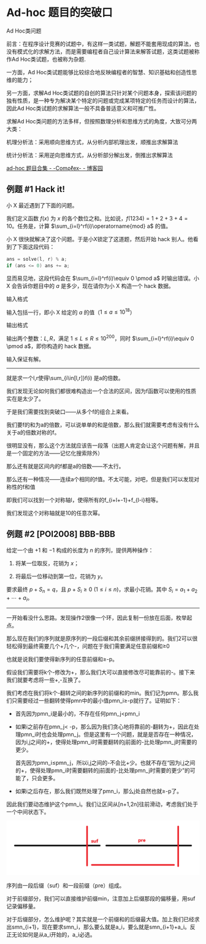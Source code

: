 # Ad-hoc 题目的突破口

Ad Hoc类问题

前言：在程序设计竞赛的试题中，有这样一类试题，解题不能套用现成的算法，也没有模式化的求解方法，而是需要编程者自己设计算法来解答试题，这类试题被称作Ad Hoc类试题，也被称为杂题.

一方面，Ad Hoc类试题能够比较综合地反映编程者的智慧、知识基础和创造性思维的能力；

另一方面，求解Ad Hoc类试题的自创的算法只针对某个问题本身，探索该问题的独有性质，是一种专为解决某个特定的问题或完成某项特定的任务而设计的算法，因此Ad Hoc类试题的求解算法一般不具备普适意义和可推广性。

求解Ad Hoc类问题的方法多样，但按照数理分析和思维方式的角度，大致可分两大类：

机理分析法：采用顺向思维方式，从分析内部机理出发，顺推出求解算法

统计分析法：采用逆向思维方式，从分析部分解出发，倒推出求解算法

[ad-hoc 题目合集 - -Comρℓex- - 博客园](https://www.cnblogs.com/-Complex-/p/17555350.html)


## 例题 #1 Hack it!

小 X 最近遇到了下面的问题。

我们定义函数 $f(x)$ 为 $x$ 的各个数位之和。比如说，$f(1234)=1+2+3+4=10$。任务是，计算 $\sum_{i=l}^rf(i)\operatorname{mod} a$ 的值。

小 X 很快就解决了这个问题。于是小X锁定了这道题，然后开始 hack 别人。他看到了下面这段代码：

```C++
ans = solve(l, r) % a;
if (ans <= 0) ans += a;
```

显而易见地，这段代码会在 $\sum_{i=l}^rf(i)\equiv 0 \pmod a$ 时输出错误。小 X 会告诉你题目中的 $a$ 是多少，现在请你为小 X 构造一个 hack 数据。

输入格式

输入包括一行，即小 X 给定的 $a$ 的值（$1\le a\le 10^{18}$）

输出格式

输出两个整数：$L,R$，满足 $1\leq L\leq R\leq 10^{200}$，同时 $\sum_{i=l}^rf(i)\equiv 0 \pmod a$，即你构造的 hack 数据。

输入保证有解。

---

就是求一个l,r使得\sum_{i\in[l,r]}f(i) 是a的倍数。

我们发现无论如何我们都很难构造出一个合法的区间，因为f函数可以使用的性质实在是太少了。

于是我们需要找到突破口——从多个f的组合上来看。

我们要f的和为a的倍数，可以说单单的和是倍数，那么我们就需要考虑有没有什么关于a的倍数对称的f。

很明显没有，那么这个方法就应该告一段落（出题人肯定会让这个问题有解，并且是一个固定的方法——记忆化搜索除外）

那么还有就是区间内的f都是a的倍数——不太行。

那么还有一种情况——连续a个相同的f值。不太可能，对吧，但是我们可以发现对称性的f和值

即我们可以找到一个对称轴l，使得所有的f_{i+l+-1}+f_{l-i}相等。

我们发现这个对称轴就是10的任意次幂。

## 例题 #2 [POI2008] BBB-BBB

给定一个由 $+1$ 和 $-1$ 构成的长度为 $n$ 的序列，提供两种操作：

1. 将某一位取反，花销为 $x$；

2. 将最后一位移动到第一位，花销为 $y$。

要求最终 $p+S_n=q$，且 $p+S_i≥0\ (1≤i≤n)$，求最小花销。其中 $S_i=a_1+a_2+\cdots+a_i$。

---

一开始看没什么思路。发现操作2很像一个环，因此复制一份放在后面，枚举起点。

那么现在我们的序列就是原序列的一段后缀和其余前缀拼接得到的。我们2可以很轻松得到最终需要几个+几个-，问题在于我们需要满足任意前缀和≥0

也就是说我们要使得新序列的任意前缀和≥-p。

假设我们需要将k个-修改为+，那么我们大可以直接修改尽可能靠前的-。接下来我们就要考虑将一些+,-互换了。

我们考虑在我们将k个-翻转之间的新序列的前缀和的min。我们记为pmn。那么我们只需要经过一些翻转使得pmn中的最小值pmn_i≥-p就行了。证明如下：

- 首先因为pmn_i是最小的，不存在任何pmn_j<pmn_i

- 如果i之前存在pmn_j< -p，那么因为我们贪心地将靠前的-翻转为+，因此在处理pmn_i时也会处理pmn_j。但是这里有一个问题，就是是否存在一种情况，因为i,j之间的+，使得处理pmn_i时需要翻转的j前面的-比处理pmn_j时需要的更少。

    首先因为pmn_i≤pmn_j，所以i,j之间的-不会比+少。也就不存在“因为i,j之间的+，使得处理pmn_i时需要翻转的j前面的-比处理pmn_j时需要的更少”的可能了，只会更多。

- 如果i之后存在，那么我们既然处理了pmn_i，那么j处自然也就≥-p了。

因此我们要动态维护这个pmn_i。我们让区间从[n+1,2n]往前滑动，考虑我们处于一个中间状态下。

![image.png](Ad-hoc+题目的突破口/image.png)

序列由一段后缀（suf）和一段前缀（pre）组成。

对于前缀部分，我们可以直接维护前缀min，注意加上后缀那段的偏移量，用suf记录偏移量。

对于后缀部分，怎么维护呢？其实就是一个前缀和的后缀最大值。加上我们已经求出smn_{i+1}，现在要求smn_i，那么要么就是a_i，要么就是smn_{i+1}+a_i。反正无论如何是从a_i开始的，a_i必选。

